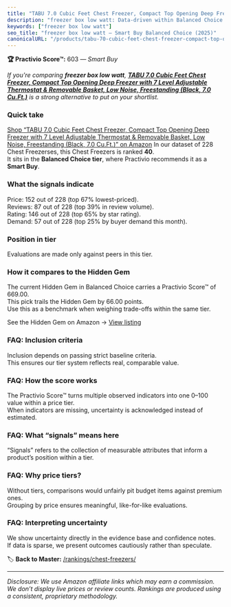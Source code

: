 ```yaml
---
title: "TABU 7.0 Cubic Feet Chest Freezer, Compact Top Opening Deep Freezer with 7 Level Adjustable Thermostat & Removable Basket, Low Noise, Freestanding (Black, 7.0 Cu.Ft.)"
description: "freezer box low watt: Data-driven within Balanced Choice ranking using the Practivio Score™. Positioned by quality, value, demand, findability, momentum."
keywords: ["freezer box low watt"]
seo_title: "freezer box low watt — Smart Buy Balanced Choice (2025)"
canonicalURL: "/products/tabu-70-cubic-feet-chest-freezer-compact-top-opening-deep-freezer-with-7-level-adjustable-thermostat-removable-basket-low-noise-freestanding-black-70-cuft-B0F65DW8RN/"
---
```


**🏆 Practivio Score™:** 603 — _Smart Buy_


*If you're comparing **freezer box low watt**, **[TABU 7.0 Cubic Feet Chest Freezer, Compact Top Opening Deep Freezer with 7 Level Adjustable Thermostat & Removable Basket, Low Noise, Freestanding (Black, 7.0 Cu.Ft.)](https://www.amazon.com/dp/B0F65DW8RN?tag=practivio-20)** is a strong alternative to put on your shortlist.*
### Quick take
[Shop “TABU 7.0 Cubic Feet Chest Freezer, Compact Top Opening Deep Freezer with 7 Level Adjustable Thermostat & Removable Basket, Low Noise, Freestanding (Black, 7.0 Cu.Ft.)” on Amazon](https://www.amazon.com/dp/B0F65DW8RN?tag=practivio-20)
In our dataset of 228 Chest Freezerses, this Chest Freezers is ranked **40**.  
It sits in the **Balanced Choice tier**, where Practivio recommends it as a **Smart Buy**.

### What the signals indicate
Price: 152 out of 228 (top 67% lowest-priced).  
Reviews: 87 out of 228 (top 39% in review volume).  
Rating: 146 out of 228 (top 65% by star rating).  
Demand: 57 out of 228 (top 25% by buyer demand this month).

### Position in tier
Evaluations are made only against peers in this tier.

### How it compares to the Hidden Gem
The current Hidden Gem in Balanced Choice carries a Practivio Score™ of 669.00.  
This pick trails the Hidden Gem by 66.00 points.  
Use this as a benchmark when weighing trade-offs within the same tier.  

See the Hidden Gem on Amazon → [View listing](https://www.amazon.com/dp/B00L7QVSXE?tag=practivio-20)

### FAQ: Inclusion criteria
Inclusion depends on passing strict baseline criteria.  
This ensures our tier system reflects real, comparable value.

### FAQ: How the score works
The Practivio Score™ turns multiple observed indicators into one 0–100 value within a price tier.  
When indicators are missing, uncertainty is acknowledged instead of estimated.

### FAQ: What “signals” means here
“Signals” refers to the collection of measurable attributes that inform a product’s position within a tier.

### FAQ: Why price tiers?
Without tiers, comparisons would unfairly pit budget items against premium ones.  
Grouping by price ensures meaningful, like-for-like evaluations.

### FAQ: Interpreting uncertainty
We show uncertainty directly in the evidence base and confidence notes.  
If data is sparse, we present outcomes cautiously rather than speculate.


🏷️ **Back to Master:** [/rankings/chest-freezers/](/rankings/chest-freezers/)

---
_Disclosure: We use Amazon affiliate links which may earn a commission. We don’t display live prices or review counts. Rankings are produced using a consistent, proprietary methodology._
